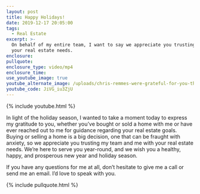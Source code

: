```yaml
---
layout: post
title: Happy Holidays!
date: 2019-12-17 20:05:00
tags:
  - Real Estate
excerpt: >-
  On behalf of my entire team, I want to say we appreciate you trusting us with
  your real estate needs.
enclosure:
pullquote:
enclosure_type: video/mp4
enclosure_time:
use_youtube_image: true
youtube_alternate_image: /uploads/chris-remmes-were-grateful-for-you-this-holiday-season-youtube.jpg
youtube_code: JiVG_iu3ZjU
---
```


{% include youtube.html %}

In light of the holiday season, I wanted to take a moment today to express my gratitude to you, whether you’ve bought or sold a home with me or have ever reached out to me for guidance regarding your real estate goals. Buying or selling a home is a big decision, one that can be fraught with anxiety, so we appreciate you trusting my team and me with your real estate needs. We’re here to serve you year-round, and we wish you a healthy, happy, and prosperous new year and holiday season.

If you have any questions for me at all, don’t hesitate to give me a call or send me an email. I’d love to speak with you.&nbsp;

{% include pullquote.html %}